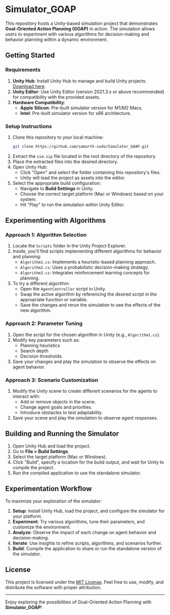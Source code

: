 # Simulator_GOAP

This repository hosts a Unity-based simulation project that demonstrates **Goal-Oriented Action Planning (GOAP)** in action. The simulation allows users to experiment with various algorithms for decision-making and behavior planning within a dynamic environment.

## Getting Started

### Requirements

1. **Unity Hub**: Install Unity Hub to manage and build Unity projects. [Download here](https://unity.com/download).
2. **Unity Editor**: Use Unity Editor (version 2021.3.x or above recommended) for compatibility with the provided assets.
3. **Hardware Compatibility**:
   - **Apple Silicon**: Pre-built simulator version for M1/M2 Macs.
   - **Intel**: Pre-built simulator version for x86 architecture.

### Setup Instructions

1. Clone this repository to your local machine:
   ```bash
   git clone https://github.com/samarth-sudo/Simulator_GOAP.git
   ```
2. Extract the `sim.zip` file located in the root directory of the repository.
3. Place the extracted files into the desired directory.
4. Open Unity Hub:
   - Click "Open" and select the folder containing this repository's files.
   - Unity will load the project as assets into the editor.
5. Select the appropriate build configuration:
   - Navigate to **Build Settings** in Unity.
   - Choose the correct target platform (Mac or Windows) based on your system.
   - Hit "Play" to run the simulation within Unity Editor.

## Experimenting with Algorithms

### Approach 1: Algorithm Selection

1. Locate the `Scripts` folder in the Unity Project Explorer.
2. Inside, you'll find scripts implementing different algorithms for behavior and planning:
   - `Algorithm1.cs`: Implements a heuristic-based planning approach.
   - `Algorithm2.cs`: Uses a probabilistic decision-making strategy.
   - `Algorithm3.cs`: Integrates reinforcement learning concepts for planning.
3. To try a different algorithm:
   - Open the `AgentController` script in Unity.
   - Swap the active algorithm by referencing the desired script in the appropriate function or variable.
   - Save the changes and rerun the simulation to see the effects of the new algorithm.

### Approach 2: Parameter Tuning

1. Open the script for the chosen algorithm in Unity (e.g., `Algorithm1.cs`).
2. Modify key parameters such as:
   - Planning heuristics
   - Search depth
   - Decision thresholds
3. Save your changes and play the simulation to observe the effects on agent behavior.

### Approach 3: Scenario Customization

1. Modify the Unity scene to create different scenarios for the agents to interact with:
   - Add or remove objects in the scene.
   - Change agent goals and priorities.
   - Introduce obstacles to test adaptability.
2. Save your scene and play the simulation to observe agent responses.

## Building and Running the Simulator

1. Open Unity Hub and load the project.
2. Go to **File > Build Settings**.
3. Select the target platform (Mac or Windows).
4. Click "Build", specify a location for the build output, and wait for Unity to compile the project.
5. Run the compiled application to use the standalone simulator.

## Experimentation Workflow

To maximize your exploration of the simulator:

1. **Setup**: Install Unity Hub, load the project, and configure the simulator for your platform.
2. **Experiment**: Try various algorithms, tune their parameters, and customize the environment.
3. **Analyze**: Observe the impact of each change on agent behavior and decision-making.
4. **Iterate**: Use insights to refine scripts, algorithms, and scenarios further.
5. **Build**: Compile the application to share or run the standalone version of the simulator.

## License

This project is licensed under the [MIT License](LICENSE). Feel free to use, modify, and distribute the software with proper attribution.

---

Enjoy exploring the possibilities of Goal-Oriented Action Planning with **Simulator_GOAP**!

